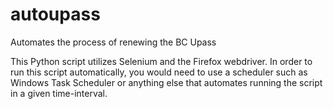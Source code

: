 # autoupass
Automates the process of renewing the BC Upass

This Python script utilizes Selenium and the Firefox webdriver.
In order to run this script automatically, you would need to use a scheduler such as Windows Task Scheduler or anything else that automates running the script in a given time-interval. 
